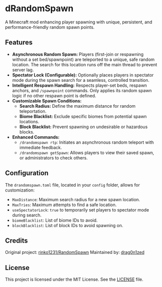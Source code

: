 # dRandomSpawn

A Minecraft mod enhancing player spawning with unique, persistent, and performance-friendly random spawn points.

## Features

*   **Asynchronous Random Spawn:** Players (first-join or respawning without a set bed/spawnpoint) are teleported to a unique, safe random location. The search for this location runs off the main thread to prevent server lag.
*   **Spectator Lock (Configurable):** Optionally places players in spectator mode during the spawn search for a seamless, controlled transition.
*   **Intelligent Respawn Handling:** Respects player-set beds, respawn anchors, and `/spawnpoint` commands. Only applies its random spawn logic if no other respawn point is defined.
*   **Customizable Spawn Conditions:**
    *   **Search Radius:** Define the maximum distance for random teleportation.
    *   **Biome Blacklist:** Exclude specific biomes from potential spawn locations.
    *   **Block Blacklist:** Prevent spawning on undesirable or hazardous blocks.
*   **Enhanced Commands:**
    *   `/drandomspawn rtp`: Initiates an asynchronous random teleport with immediate feedback.
    *   `/drandomspawn getSpawn`: Allows players to view their saved spawn, or administrators to check others.

## Configuration

The `drandomspawn.toml` file, located in your `config` folder, allows for customization:

*   `MaxDistance`: Maximum search radius for a new spawn location.
*   `MaxTries`: Maximum attempts to find a safe location.
*   `useSpectatorLock`: `true` to temporarily set players to spectator mode during search.
*   `biomeBlacklist`: List of biome IDs to avoid.
*   `blockBlacklist`: List of block IDs to avoid spawning on.

## Credits

Original project: [rinko1231/RandomSpawn](https://github.com/rinko1231/RandomSpawn)
Maintained by: [drag0n1zed](https://github.com/drag0n1zed)

## License

This project is licensed under the MIT License. See the [LICENSE](LICENSE) file.